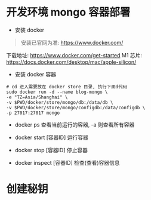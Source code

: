 # 开发环境 mongo 容器部署

- 安装 docker

> 安装已官网为准: https://www.docker.com/

下载地址: https://www.docker.com/get-started
M1 芯片: https://docs.docker.com/desktop/mac/apple-silicon/

- 安装 docker 容器

```shell
# cd 进入需要放在 docker store 目录, 执行下面d代码
sudo docker run -d --name blog-mongo \
-e "TZ=Asia/Shanghai" \
-v $PWD/docker/store/mongo/db:/data/db \
-v $PWD/docker/store/mongo/configdb:/data/configdb \
-p 27017:27017 mongo
```

- docker ps 查看当前运行的容器, -a 则查看所有容器

- docker start [容器ID] 运行容器

- docker stop [容器ID] 停止容器

- docker inspect [容器ID] 检查(查看)容器信息

# 创建秘钥
